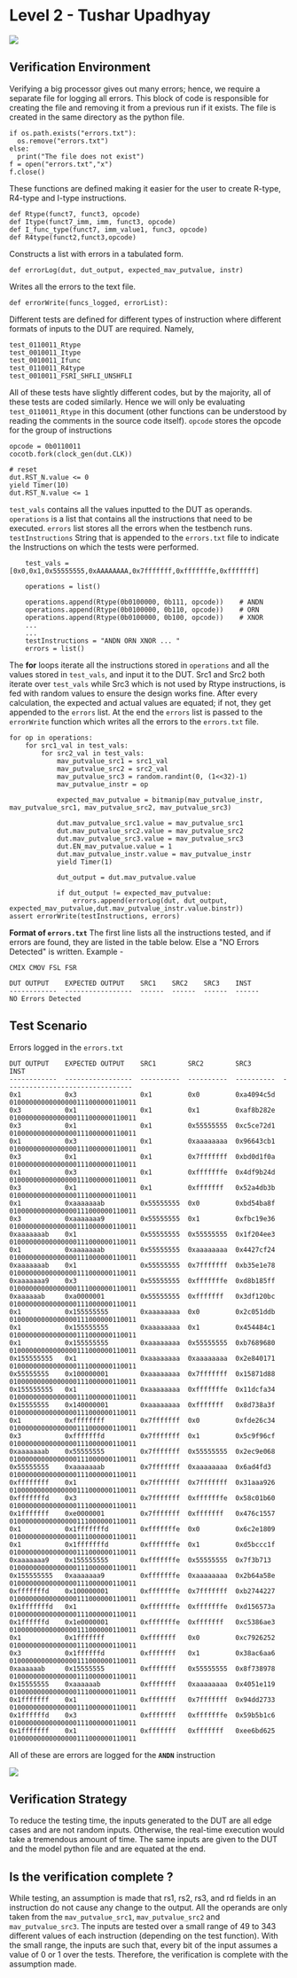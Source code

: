 # Level 2 - Tushar Upadhyay

![](https://imgur.com/ZhBRtaD.png)

## Verification Environment

Verifying a big processor gives out many errors; hence, we require a separate file for logging all errors. This block of code is responsible for creating the file and removing it from a previous run if it exists. The file is created in the same directory as the python file.
```
if os.path.exists("errors.txt"):
  os.remove("errors.txt")
else:
  print("The file does not exist") 
f = open("errors.txt","x")
f.close()
```
These functions are defined making it easier for the user to create R-type, R4-type and I-type instructions.
```
def Rtype(funct7, funct3, opcode)
def Itype(funct7_imm, imm, funct3, opcode)
def I_func_type(funct7, imm_value1, func3, opcode)
def R4type(funct2,funct3,opcode)
```
Constructs a list with errors in a tabulated form.
```
def errorLog(dut, dut_output, expected_mav_putvalue, instr)
```
Writes all the errors to the text file.
```
def errorWrite(funcs_logged, errorList):
```
Different tests are defined for different types of instruction where different formats of inputs to the DUT are required. Namely,
```
test_0110011_Rtype 
test_0010011_Itype             
test_0010011_Ifunc              
test_0110011_R4type
test_0010011_FSRI_SHFLI_UNSHFLI
```
All of these tests have slightly different codes, but by the majority, all of these tests are coded similarly.
Hence we will only be evaluating `test_0110011_Rtype` in this document (other functions can be understood by reading the comments in the source code itself).
`opcode` stores the opcode for the group of instructions
```
opcode = 0b0110011
cocotb.fork(clock_gen(dut.CLK))

# reset
dut.RST_N.value <= 0
yield Timer(10) 
dut.RST_N.value <= 1
```

`test_vals` contains all the values inputted to the DUT as operands.
`operations` is a list that contains all the instructions that need to be executed.
`errors` list stores all the errors when the testbench runs.
`testInstructions` String that is appended to the `errors.txt` file to indicate the Instructions on which the tests were performed.
```
    test_vals = [0x0,0x1,0x55555555,0xAAAAAAAA,0x7fffffff,0xfffffffe,0xfffffff]

    operations = list()

    operations.append(Rtype(0b0100000, 0b111, opcode))    # ANDN
    operations.append(Rtype(0b0100000, 0b110, opcode))    # ORN
    operations.append(Rtype(0b0100000, 0b100, opcode))    # XNOR
    ...
    ...
    testInstructions = "ANDN ORN XNOR ... "
    errors = list()
```
The **for** loops iterate all the instructions stored in `operations` and all the values stored in `test_vals`, and input it to the DUT. Src1 and Src2 both iterate over `test_vals` while Src3 which is not used by Rtype instructions, is fed with random values to ensure the design works fine.
After every calculation, the expected and actual values are equated; if not, they get appended to the `errors` list.
At the end the `errors` list is passed to the `errorWrite` function which writes all the errors to the `errors.txt` file.
```
for op in operations:
    for src1_val in test_vals:
        for src2_val in test_vals:
            mav_putvalue_src1 = src1_val
            mav_putvalue_src2 = src2_val
            mav_putvalue_src3 = random.randint(0, (1<<32)-1)
            mav_putvalue_instr = op

            expected_mav_putvalue = bitmanip(mav_putvalue_instr, mav_putvalue_src1, mav_putvalue_src2, mav_putvalue_src3)
            
            dut.mav_putvalue_src1.value = mav_putvalue_src1
            dut.mav_putvalue_src2.value = mav_putvalue_src2
            dut.mav_putvalue_src3.value = mav_putvalue_src3
            dut.EN_mav_putvalue.value = 1
            dut.mav_putvalue_instr.value = mav_putvalue_instr
            yield Timer(1)

            dut_output = dut.mav_putvalue.value

            if dut_output != expected_mav_putvalue:
                errors.append(errorLog(dut, dut_output, expected_mav_putvalue,dut.mav_putvalue_instr.value.binstr))
assert errorWrite(testInstructions, errors)
```

**Format of `errors.txt`**
The first line lists all the instructions tested, and if errors are found, they are listed in the table below. Else a "NO Errors Detected" is written.
Example - 
```
CMIX CMOV FSL FSR

DUT OUTPUT    EXPECTED OUTPUT    SRC1    SRC2    SRC3    INST
------------  -----------------  ------  ------  ------  ------
NO Errors Detected
```

## Test Scenario
Errors logged in the `errors.txt`
```
DUT OUTPUT    EXPECTED OUTPUT    SRC1        SRC2        SRC3                                    INST
------------  -----------------  ----------  ----------  ----------  --------------------------------
0x1           0x3                0x1         0x0         0xa4094c5d  01000000000000000111000000110011
0x3           0x1                0x1         0x1         0xaf8b282e  01000000000000000111000000110011
0x3           0x1                0x1         0x55555555  0xc5ce72d1  01000000000000000111000000110011
0x1           0x3                0x1         0xaaaaaaaa  0x96643cb1  01000000000000000111000000110011
0x3           0x1                0x1         0x7fffffff  0xbd0d1f0a  01000000000000000111000000110011
0x1           0x3                0x1         0xfffffffe  0x4df9b24d  01000000000000000111000000110011
0x3           0x1                0x1         0xfffffff   0x52a4db3b  01000000000000000111000000110011
0x1           0xaaaaaaab         0x55555555  0x0         0xbd54ba8f  01000000000000000111000000110011
0x3           0xaaaaaaa9         0x55555555  0x1         0xfbc19e36  01000000000000000111000000110011
0xaaaaaaab    0x1                0x55555555  0x55555555  0x1f204ee3  01000000000000000111000000110011
0x1           0xaaaaaaab         0x55555555  0xaaaaaaaa  0x4427cf24  01000000000000000111000000110011
0xaaaaaaab    0x1                0x55555555  0x7fffffff  0xb35e1e78  01000000000000000111000000110011
0xaaaaaaa9    0x3                0x55555555  0xfffffffe  0xd8b185ff  01000000000000000111000000110011
0xaaaaaab     0xa0000001         0x55555555  0xfffffff   0x3df120bc  01000000000000000111000000110011
0x1           0x155555555        0xaaaaaaaa  0x0         0x2c051ddb  01000000000000000111000000110011
0x1           0x155555555        0xaaaaaaaa  0x1         0x454484c1  01000000000000000111000000110011
0x1           0x155555555        0xaaaaaaaa  0x55555555  0xb7689680  01000000000000000111000000110011
0x155555555   0x1                0xaaaaaaaa  0xaaaaaaaa  0x2e840171  01000000000000000111000000110011
0x55555555    0x100000001        0xaaaaaaaa  0x7fffffff  0x15871d88  01000000000000000111000000110011
0x155555555   0x1                0xaaaaaaaa  0xfffffffe  0x11dcfa34  01000000000000000111000000110011
0x15555555    0x140000001        0xaaaaaaaa  0xfffffff   0x8d738a3f  01000000000000000111000000110011
0x1           0xffffffff         0x7fffffff  0x0         0xfde26c34  01000000000000000111000000110011
0x3           0xfffffffd         0x7fffffff  0x1         0x5c9f96cf  01000000000000000111000000110011
0xaaaaaaab    0x55555555         0x7fffffff  0x55555555  0x2ec9e068  01000000000000000111000000110011
0x55555555    0xaaaaaaab         0x7fffffff  0xaaaaaaaa  0x6ad4fd3   01000000000000000111000000110011
0xffffffff    0x1                0x7fffffff  0x7fffffff  0x31aaa926  01000000000000000111000000110011
0xfffffffd    0x3                0x7fffffff  0xfffffffe  0x58c01b60  01000000000000000111000000110011
0x1fffffff    0xe0000001         0x7fffffff  0xfffffff   0x476c1557  01000000000000000111000000110011
0x1           0x1fffffffd        0xfffffffe  0x0         0x6c2e1809  01000000000000000111000000110011
0x1           0x1fffffffd        0xfffffffe  0x1         0xd5bccc1f  01000000000000000111000000110011
0xaaaaaaa9    0x155555555        0xfffffffe  0x55555555  0x7f3b713   01000000000000000111000000110011
0x155555555   0xaaaaaaa9         0xfffffffe  0xaaaaaaaa  0x2b64a58e  01000000000000000111000000110011
0xfffffffd    0x100000001        0xfffffffe  0x7fffffff  0xb2744227  01000000000000000111000000110011
0x1fffffffd   0x1                0xfffffffe  0xfffffffe  0xd156573a  01000000000000000111000000110011
0x1ffffffd    0x1e0000001        0xfffffffe  0xfffffff   0xc5386ae3  01000000000000000111000000110011
0x1           0x1fffffff         0xfffffff   0x0         0xc7926252  01000000000000000111000000110011
0x3           0x1ffffffd         0xfffffff   0x1         0x38ac6aa6  01000000000000000111000000110011
0xaaaaaab     0x15555555         0xfffffff   0x55555555  0x8f738978  01000000000000000111000000110011
0x15555555    0xaaaaaab          0xfffffff   0xaaaaaaaa  0x4051e119  01000000000000000111000000110011
0x1fffffff    0x1                0xfffffff   0x7fffffff  0x94dd2733  01000000000000000111000000110011
0x1ffffffd    0x3                0xfffffff   0xfffffffe  0x59b5b1c6  01000000000000000111000000110011
0x1fffffff    0x1                0xfffffff   0xfffffff   0xee6bd625  01000000000000000111000000110011
```

All of these are errors are logged for the **`ANDN`** instruction

![](https://imgur.com/bRAGCqF.png)

## Verification Strategy
To reduce the testing time, the inputs generated to the DUT are all edge cases and are not random inputs. Otherwise, the real-time execution would take a tremendous amount of time. The same inputs are given to the DUT and the model python file and are equated at the end.

## Is the verification complete ?
While testing, an assumption is made that rs1, rs2, rs3, and rd fields in an instruction do not cause any change to the output. All the operands are only taken from the `mav_putvalue_src1`, `mav_putvalue_src2` and `mav_putvalue_src3`. The inputs are tested over a small range of 49 to 343 different values of each instruction (depending on the test function). With the small range, the inputs are such that, every bit of the input assumes a value of 0 or 1 over the tests. Therefore, the verification is complete with the assumption made.